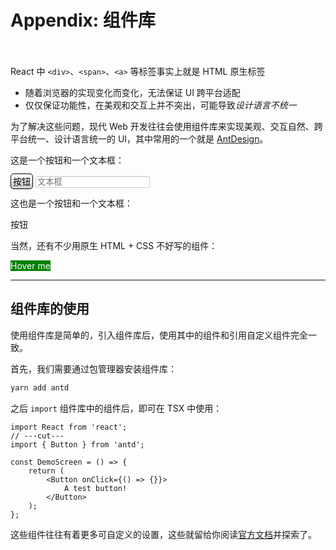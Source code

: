 # Appendix: 组件库

　

React 中 `<div>`、`<span>`、`<a>` 等标签事实上就是 HTML 原生标签
- 随着浏览器的实现变化而变化，无法保证 UI 跨平台适配
- 仅仅保证功能性，在美观和交互上并不突出，可能导致*设计语言不统一*

为了解决这些问题，现代 Web 开发往往会使用组件库来实现美观、交互自然、跨平台统一、设计语言统一的 UI，其中常用的一个就是 [AntDesign](https://ant.design/index-cn)。

这是一个按钮和一个文本框：

<a class="button" onclick="alert('Whoa')">按钮</a>
<input type="text" placeholder="文本框" />

这也是一个按钮和一个文本框：

<a-flex gap="small">
  <a-button @click="message.info('Whoa!')">按钮</a-button>
  <a-input placeholder="文本框" />
</a-flex>

当然，还有不少用原生 HTML + CSS 不好写的组件：

<a-popover title="弹出框">
  <template #content>
    <a-flex gap="large">
      <a-badge :count="count">
        <a-avatar shape="square" size="large" />
      </a-badge>
      <a-button-group>
        <a-button @click="decline">
          <minus-outlined />
        </a-button>
        <a-button @click="increase">
          <plus-outlined />
        </a-button>
      </a-button-group>
    </a-flex>
    <br />
    <a-segmented v-model:value="value2" :options="data2" />
  </template>
  <a-button style="background-color: green; color: white" loading>Hover me</a-button>
</a-popover>

<script setup>
import { reactive, ref } from 'vue';

import {
  Avatar as AAvatar,
  Badge as ABadge,
  Button as AButton,
  ButtonGroup as AButtonGroup,
  Flex as AFlex,
  Input as AInput,
  Popover as APopover,
  Segmented as ASegmented,
  message
} from 'ant-design-vue';

import { MinusOutlined, PlusOutlined } from '@ant-design/icons-vue';

const count = ref(5);
const decline = () => {
  if (count.value >= 1) {
    count.value--;
  }
};

const increase = () => {
  count.value++;
};

const data = reactive(['Map', 'Transit', 'Satellite']);
const data2 = reactive([
  'Daily',
  { value: 'Weekly', disabled: true },
  'Monthly',
  { value: 'Quarterly', disabled: true },
  // 'Yearly',
]);
const value = ref(data[0]);
const value2 = ref('Daily');

</script>

<style>
.button {
  -webkit-border-radius: 5px;
  -moz-border-radius: 5px;
  border-radius: 5px;
  background-image: -webkit-gradient(linear, left bottom, left top, color-stop(0.16, rgb(207, 207, 207)), color-stop(0.79, rgb(252, 252, 252)));
  background-image: -moz-linear-gradient(center bottom, rgb(207, 207, 207) 16%, rgb(252, 252, 252) 79%);
  background-image: linear-gradient(to top, rgb(207, 207, 207) 16%, rgb(252, 252, 252) 79%); 
  padding: 3px;
  border: 1px solid #000;
  color: black;
  text-decoration: none;
}

input[type=text] {
  background-color: #ffffff;
  border: 1px solid #cccccc;
  -webkit-border-radius: 3px;
     -moz-border-radius: 3px;
          border-radius: 3px;
  -webkit-box-shadow: inset 0 1px 1px rgba(0, 0, 0, 0.075);
     -moz-box-shadow: inset 0 1px 1px rgba(0, 0, 0, 0.075);
          box-shadow: inset 0 1px 1px rgba(0, 0, 0, 0.075);
  -webkit-transition: border linear 0.2s, box-shadow linear 0.2s;
     -moz-transition: border linear 0.2s, box-shadow linear 0.2s;
      -ms-transition: border linear 0.2s, box-shadow linear 0.2s;
       -o-transition: border linear 0.2s, box-shadow linear 0.2s;
          transition: border linear 0.2s, box-shadow linear 0.2s;
}

input[type=text]:focus {
  border-color: rgba(82, 168, 236, 0.8);
  outline: 0;
  outline: thin dotted \9;
  /* IE6-9 */

  -webkit-box-shadow: inset 0 1px 1px rgba(0, 0, 0, 0.075), 0 0 8px rgba(82, 168, 236, 0.6);
     -moz-box-shadow: inset 0 1px 1px rgba(0, 0, 0, 0.075), 0 0 8px rgba(82, 168, 236, 0.6);
          box-shadow: inset 0 1px 1px rgba(0, 0, 0, 0.075), 0 0 8px rgba(82, 168, 236, 0.6);
}
</style>

---

## 组件库的使用

使用组件库是简单的，引入组件库后，使用其中的组件和引用自定义组件完全一致。

首先，我们需要通过包管理器安装组件库：

```bash
yarn add antd
```

之后 `import` 组件库中的组件后，即可在 TSX 中使用：

```tsx {*} twoslash
import React from 'react';
// ---cut---
import { Button } from 'antd';

const DemoScreen = () => {
    return (
        <Button onClick={() => {}}>
            A test button!
        </Button>
    );
};
```

这些组件往往有着更多可自定义的设置，这些就留给你阅读[官方文档](https://ant-design.antgroup.com/components/overview-cn/)并探索了。

